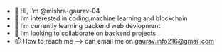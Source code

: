- 👋 Hi, I’m @mishra-gaurav-04
- 👀 I’m interested in coding,machine learning and blockchain
- 🌱 I’m currently learning backend web devlopment
- 💞️ I’m looking to collaborate on backend projects
- 📫 How to reach me --> can email me on gaurav.info216@gmail.com

<!---
mishra-gaurav-04/mishra-gaurav-04 is a ✨ special ✨ repository because its `README.md` (this file) appears on your GitHub profile.
You can click the Preview link to take a look at your changes.
--->
